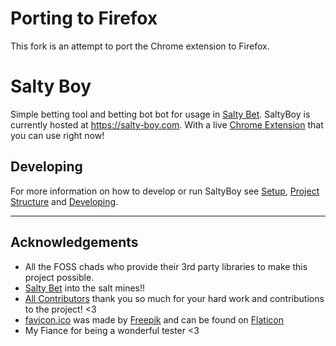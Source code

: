 # Porting to Firefox

This fork is an attempt to port the Chrome extension to Firefox.

# Salty Boy

Simple betting tool and betting bot bot for usage in [Salty Bet](https://saltybet.com). 
SaltyBoy is currently hosted at https://salty-boy.com. With a live 
[Chrome Extension](https://chrome.google.com/webstore/detail/salty-boy/khlbmnneeaecmpeicbaodeaeicljnddj)
that you can use right now!

## Developing

For more information on how to develop or run SaltyBoy see [Setup](./docs/setup.md), 
[Project Structure](./docs/project_structure.md) and [Developing](./docs/developing.md).

----

## Acknowledgements

- All the FOSS chads who provide their 3rd party libraries to make this project possible.
- [Salty Bet](https://saltybet.com) into the salt mines!! 
- [All Contributors](https://github.com/FranciscoAT/saltyboy/graphs/contributors) thank
    you so much for your hard work and contributions to the project! <3
- [favicon.ico](web/public/favicon.ico) was made by [Freepik](https://www.freepik.com) 
    and can be found on [Flaticon](https://www.flaticon.com)
- My Fiance for being a wonderful tester <3
